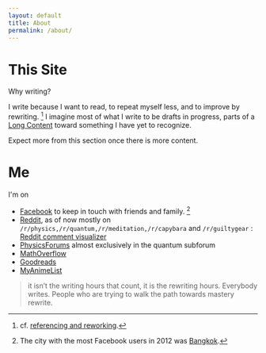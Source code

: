 ```yaml
---
layout: default
title: About
permalink: /about/ 
---
```


# This Site

Why writing?

I write because I want to read, to repeat myself less, and to improve by rewriting. [^1] I imagine most of what I write to be drafts in progress, parts of a [Long Content](http://www.gwern.net/About#long-content) toward something
I have yet to recognize. 

Expect more from this section once there is more content.

# Me

I'm on

* [Facebook](https://www.facebook.com/ninnattom.dangniam) to keep in touch with friends and family. [^2]
* [Reddit](https://www.reddit.com/user/WhataBeautifulPodunk/), as of now mostly on `/r/physics,/r/quantum,/r/meditation,/r/capybara` and `/r/guiltygear` : [Reddit comment visualizer](http://www.roadtolarissa.com/javascript/reddit-comment-visualizer/)
* [PhysicsForums](https://www.physicsforums.com/members/truecrimson.187431/) almost exclusively in the quantum subforum
* [MathOverflow](http://mathoverflow.net/users/54448/ninnat-dangniam)
* [Goodreads](https://www.goodreads.com/user/show/7160064-tom)
* [MyAnimeList](http://myanimelist.net/profile/Truecrimson)

[^1]: cf. [referencing and reworking](http://www.ribbonfarm.com/2011/08/19/the-calculus-of-grit/).
>it isn’t the writing hours that count, it is the rewriting hours. Everybody writes. People who are trying to walk the path towards mastery rewrite.
 
[^2]: The city with the most Facebook users in 2012 was [Bangkok](http://www.socialbakers.com/blog/647-top-10-biggest-facebook-cities).